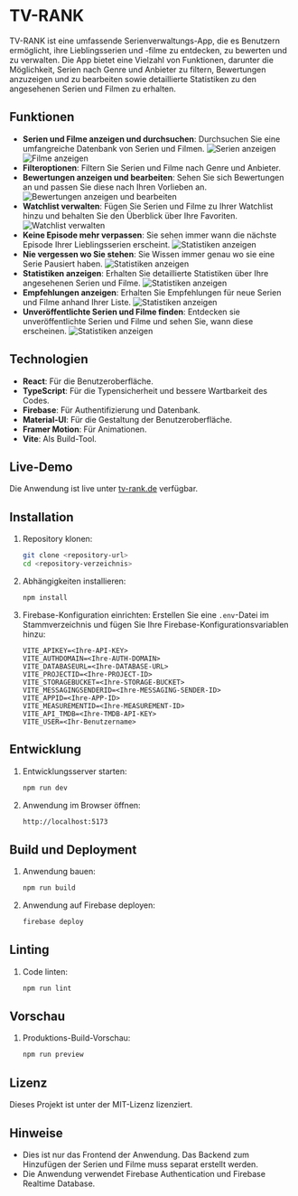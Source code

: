 # TV-RANK

TV-RANK ist eine umfassende Serienverwaltungs-App, die es Benutzern ermöglicht, ihre Lieblingsserien und -filme zu entdecken, zu bewerten und zu verwalten. Die App bietet eine Vielzahl von Funktionen, darunter die Möglichkeit, Serien nach Genre und Anbieter zu filtern, Bewertungen anzuzeigen und zu bearbeiten sowie detaillierte Statistiken zu den angesehenen Serien und Filmen zu erhalten.

## Funktionen

- **Serien und Filme anzeigen und durchsuchen**: Durchsuchen Sie eine umfangreiche Datenbank von Serien und Filmen.
  ![Serien anzeigen](./Bilder/Serien.jpg)
  ![Filme anzeigen](./Bilder/Filme.jpg)
- **Filteroptionen**: Filtern Sie Serien und Filme nach Genre und Anbieter.
- **Bewertungen anzeigen und bearbeiten**: Sehen Sie sich Bewertungen an und passen Sie diese nach Ihren Vorlieben an.
  ![Bewertungen anzeigen und bearbeiten](./Bilder/Rating.jpg)
- **Watchlist verwalten**: Fügen Sie Serien und Filme zu Ihrer Watchlist hinzu und behalten Sie den Überblick über Ihre Favoriten.
  ![Watchlist verwalten](./Bilder/Weiterschauen.jpg)
- **Keine Episode mehr verpassen**: Sie sehen immer wann die nächste Episode Ihrer Lieblingsserien erscheint.
  ![Statistiken anzeigen](./Bilder/NeueEpisoden.jpg)
- **Nie vergessen wo Sie stehen**: Sie Wissen immer genau wo sie eine Serie Pausiert haben.
  ![Statistiken anzeigen](./Bilder/Watched.jpg)
- **Statistiken anzeigen**: Erhalten Sie detaillierte Statistiken über Ihre angesehenen Serien und Filme.
  ![Statistiken anzeigen](./Bilder/Statistik.jpg)
- **Empfehlungen anzeigen**: Erhalten Sie Empfehlungen für neue Serien und Filme anhand Ihrer Liste.
  ![Statistiken anzeigen](./Bilder/Empfehlungen.jpg)
- **Unveröffentlichte Serien und Filme finden**: Entdecken sie unveröffentlichte Serien und Filme und sehen Sie, wann diese erscheinen.
  ![Statistiken anzeigen](./Bilder/Empfehlungen.jpg)

## Technologien

- **React**: Für die Benutzeroberfläche.
- **TypeScript**: Für die Typensicherheit und bessere Wartbarkeit des Codes.
- **Firebase**: Für Authentifizierung und Datenbank.
- **Material-UI**: Für die Gestaltung der Benutzeroberfläche.
- **Framer Motion**: Für Animationen.
- **Vite**: Als Build-Tool.

## Live-Demo

Die Anwendung ist live unter [tv-rank.de](https://tv-rank.de) verfügbar.

## Installation

1. Repository klonen:

   ```bash
   git clone <repository-url>
   cd <repository-verzeichnis>
   ```

2. Abhängigkeiten installieren:

   ```bash
   npm install
   ```

3. Firebase-Konfiguration einrichten:
   Erstellen Sie eine `.env`-Datei im Stammverzeichnis und fügen Sie Ihre Firebase-Konfigurationsvariablen hinzu:
   ```env
   VITE_APIKEY=<Ihre-API-KEY>
   VITE_AUTHDOMAIN=<Ihre-AUTH-DOMAIN>
   VITE_DATABASEURL=<Ihre-DATABASE-URL>
   VITE_PROJECTID=<Ihre-PROJECT-ID>
   VITE_STORAGEBUCKET=<Ihre-STORAGE-BUCKET>
   VITE_MESSAGINGSENDERID=<Ihre-MESSAGING-SENDER-ID>
   VITE_APPID=<Ihre-APP-ID>
   VITE_MEASUREMENTID=<Ihre-MEASUREMENT-ID>
   VITE_API_TMDB=<Ihre-TMDB-API-KEY>
   VITE_USER=<Ihr-Benutzername>
   ```

## Entwicklung

1. Entwicklungsserver starten:

   ```bash
   npm run dev
   ```

2. Anwendung im Browser öffnen:
   ```bash
   http://localhost:5173
   ```

## Build und Deployment

1. Anwendung bauen:

   ```bash
   npm run build
   ```

2. Anwendung auf Firebase deployen:
   ```bash
   firebase deploy
   ```

## Linting

1. Code linten:
   ```bash
   npm run lint
   ```

## Vorschau

1. Produktions-Build-Vorschau:
   ```bash
   npm run preview
   ```

## Lizenz

Dieses Projekt ist unter der MIT-Lizenz lizenziert.

## Hinweise

- Dies ist nur das Frontend der Anwendung. Das Backend zum Hinzufügen der Serien und Filme muss separat erstellt werden.
- Die Anwendung verwendet Firebase Authentication und Firebase Realtime Database.
